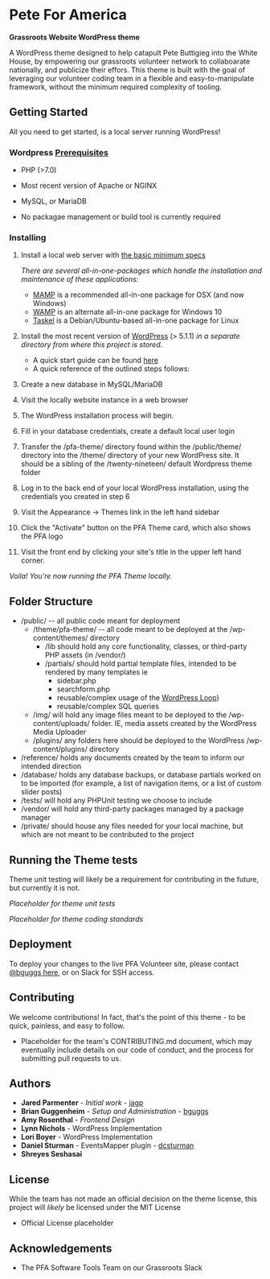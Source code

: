 # Pete For America

**Grassroots Website WordPress theme**

A WordPress theme designed to help catapult Pete Buttigieg into the White House, by empowering our grassroots volunteer network to collaboarate nationally, and publicize their effors. This theme is built with the goal of leveraging our volunteer coding team in a flexible and easy-to-manipulate framework, without the minimum required complexity of tooling.

## Getting Started

All you need to get started, is a local server running WordPress!

### Wordpress [Prerequisites](https://codex.wordpress.org/Template:Server_requirements)

- PHP (>7.0)
- Most recent version of Apache or NGINX
- MySQL, or MariaDB

- No packagae management or build tool is currently required

### Installing

1. Install a local web server with [the basic minimum specs](https://codex.wordpress.org/Template:Server_requirements)

   _There are several all-in-one-packages which handle the installation and maintenance of these applications:_

   - [MAMP](https://www.mamp.info/en/) is a recommended all-in-one package for OSX (and now Windows)
   - [WAMP](http://www.wampserver.com/en/) is an alternate all-in-one package for Windows 10
   - [Taskel](https://help.ubuntu.com/community/Tasksel) is a Debian/Ubuntu-based all-in-one package for Linux

2. Install the most recent version of [WordPress](https://wordpress.org/download/) (> 5.1.1) _in a separate directory from where this project is stored_.

   - A quick start guide can be found [here](https://codex.wordpress.org/Installing_WordPress)
   - A quick reference of the outlined steps follows:

3. Create a new database in MySQL/MariaDB

4. Visit the locally website instance in a web browser

5. The WordPress installation process will begin.

6. Fill in your database credentials, create a default local user login

7. Transfer the /pfa-theme/ directory found within the /public/theme/ directory into the /theme/ directory of your new WordPress site. It should be a sibling of the /twenty-nineteen/ default Wordpress theme folder

8. Log in to the back end of your local WordPress installation, using the credentials you created in step 6

9. Visit the Appearance -> Themes link in the left hand sidebar

10. Click the "Activate" button on the PFA Theme card, which also shows the PFA logo

11. Visit the front end by clicking your site's title in the upper left hand corner.

_Voila! You're now running the PFA Theme locally._

## Folder Structure

- /public/ -- all public code meant for deployment
  - /theme/pfa-theme/ -- all code meant to be deployed at the /wp-content/themes/ directory
    - /lib should hold any core functionality, classes, or third-party PHP assets (in /vendor/)
    - /partials/ should hold partial template files, intended to be rendered by many templates ie
      - sidebar.php
      - searchform.php
      - reusable/complex usage of the [WordPress Loop](https://codex.wordpress.org/The_Loop))
      - reusable/complex SQL queries
  - /img/ will hold any image files meant to be deployed to the /wp-content/uploads/ folder. IE, media assets created by the WordPress Media Uploader
  - /plugins/ any folders here should be deployed to the WordPress /wp-content/plugins/ directory
- /reference/ holds any documents created by the team to inform our intended direction
- /database/ holds any database backups, or database partials worked on to be imported (for example, a list of navigation items, or a list of custom slider posts)
- /tests/ will hold any PHPUnit testing we choose to include
- /vendor/ will hold any third-party packages managed by a package manager
- /private/ should house any files needed for your local machine, but which are not meant to be contributed to the project

## Running the Theme tests

Theme unit testing will likely be a requirement for contributing in the future, but currently it is not.

_Placeholder for theme unit tests_

_Placeholder for theme coding standards_

## Deployment

To deploy your changes to the live PFA Volunteer site, please contact [@bguggs here](https://github.com/bguggs), or on Slack for SSH access.

## Contributing

We welcome contributions! In fact, that's the point of this theme - to be quick, painless, and easy to follow.

- Placeholder for the team's CONTRIBUTING.md document, which may eventually include details on our code of conduct, and the process for submitting pull requests to us.

## Authors

- **Jared Parmenter** - _Initial work_ - [jagp](https://github.com/jagp)
- **Brian Guggenheim** - _Setup and Administration_ - [bguggs](https://github.com/bguggs)
- **Amy Rosenthal** - _Frontend Design_
- **Lynn Nichols** - WordPress Implementation
- **Lori Boyer** - WordPress Implementation
- **Daniel Sturman** - EventsMapper plugin - [dcsturman](https://github.com/dcsturman)
- **Shreyes Seshasai**

## License

While the team has not made an official decision on the theme license, this project will _likely_ be licensed under the MIT License

- Official License placeholder

## Acknowledgements

- The PFA Software Tools Team on our Grassroots Slack
